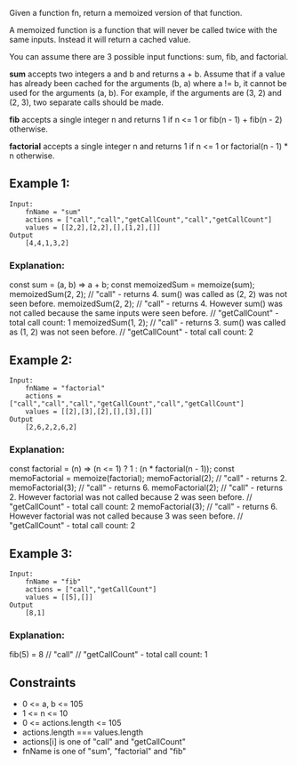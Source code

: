Given a function fn, return a memoized version of that function.

A memoized function is a function that will never be called twice with the same inputs. Instead it will return a cached value.

You can assume there are 3 possible input functions: sum, fib, and factorial.

**sum** accepts two integers a and b and returns a + b. Assume that if a value has already been cached for the arguments (b, a) where a != b, it cannot be used for the arguments (a, b). For example, if the arguments are (3, 2) and (2, 3), two separate calls should be made.

**fib** accepts a single integer n and returns 1 if n <= 1 or fib(n - 1) + fib(n - 2) otherwise.

**factorial** accepts a single integer n and returns 1 if n <= 1 or factorial(n - 1) * n otherwise.

## Example 1:

    Input:
	    fnName = "sum"
	    actions = ["call","call","getCallCount","call","getCallCount"]
	    values = [[2,2],[2,2],[],[1,2],[]]
    Output
	    [4,4,1,3,2]

### Explanation:
const sum = (a, b) => a + b;
const memoizedSum = memoize(sum);
memoizedSum(2, 2); // "call" - returns 4. sum() was called as (2, 2) was not seen before.
memoizedSum(2, 2); // "call" - returns 4. However sum() was not called because the same inputs were seen before.
// "getCallCount" - total call count: 1
memoizedSum(1, 2); // "call" - returns 3. sum() was called as (1, 2) was not seen before.
// "getCallCount" - total call count: 2

## Example 2:

    Input:
	    fnName = "factorial"
	    actions = ["call","call","call","getCallCount","call","getCallCount"]
	    values = [[2],[3],[2],[],[3],[]]
    Output
	    [2,6,2,2,6,2]

### Explanation:
const factorial = (n) => (n <= 1) ? 1 : (n * factorial(n - 1));
const memoFactorial = memoize(factorial);
memoFactorial(2); // "call" - returns 2.
memoFactorial(3); // "call" - returns 6.
memoFactorial(2); // "call" - returns 2. However factorial was not called because 2 was seen before.
// "getCallCount" - total call count: 2
memoFactorial(3); // "call" - returns 6. However factorial was not called because 3 was seen before.
// "getCallCount" - total call count: 2

## Example 3:
    Input:
	    fnName = "fib"
	    actions = ["call","getCallCount"]
	    values = [[5],[]]
    Output
	    [8,1]

### Explanation:
fib(5) = 8 // "call"
// "getCallCount" - total call count: 1

## Constraints
 - 0 <= a, b <= 105
 - 1 <= n <= 10
 - 0 <= actions.length <= 105
 - actions.length === values.length
 - actions[i] is one of "call" and "getCallCount"
 - fnName is one of "sum", "factorial" and "fib"